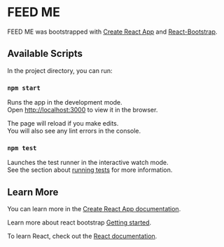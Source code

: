 # FEED ME

FEED ME was bootstrapped with [Create React App](https://github.com/facebook/create-react-app) and [React-Bootstrap](https://react-bootstrap.github.io/components/alerts).

## Available Scripts

In the project directory, you can run:

### `npm start`

Runs the app in the development mode.<br />
Open [http://localhost:3000](http://localhost:3000) to view it in the browser.

The page will reload if you make edits.<br />
You will also see any lint errors in the console.

### `npm test`

Launches the test runner in the interactive watch mode.<br />
See the section about [running tests](https://facebook.github.io/create-react-app/docs/running-tests) for more information.

## Learn More

You can learn more in the [Create React App documentation](https://facebook.github.io/create-react-app/docs/getting-started).

Learn more about react bootstrap [Getting started](https://react-bootstrap.github.io/getting-started/introduction).

To learn React, check out the [React documentation](https://reactjs.org/).

